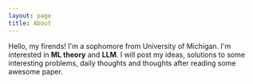```yaml
---
layout: page
title: About
---
```


Hello, my firends! I'm a sophomore from University of Michigan. I'm interested in **ML theory** and **LLM**. I will post my ideas, solutions to some interesting problems, daily thoughts and thoughts after reading some awesome paper.
